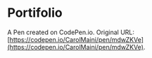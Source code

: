 # Portifolio

A Pen created on CodePen.io. Original URL: [https://codepen.io/CarolMaini/pen/mdwZKVe](https://codepen.io/CarolMaini/pen/mdwZKVe).


